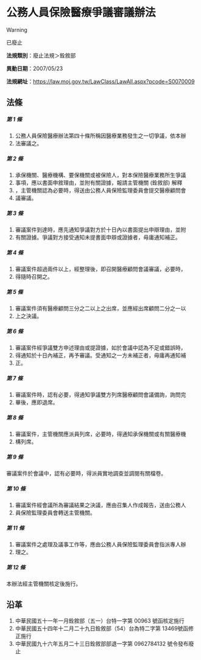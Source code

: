 # 公務人員保險醫療爭議審議辦法
> [!WARNING]
> 已廢止

**法規類別**：廢止法規＞銓敘部

**異動日期**：2007/05/23  

**法規網址**：https://law.moj.gov.tw/LawClass/LawAll.aspx?pcode=S0070009



## 法條
##### 第 1 條
1. 公務人員保險醫療辦法第四十條所稱因醫療業務發生之一切爭議，依本辦
1. 法審議之。

##### 第 2 條
1. 承保機關、醫療機構、要保機關或被保險人，對本保險醫療業務所生爭議
1. 事項，應以書面申敘理由，並附有關證據，報請主管機關 (銓敘部) 解釋
1. ，主管機關認為必要時，得送由公務人員保險監理委員會提交醫療顧問會
1. 議審議。

##### 第 3 條
1. 審議案件到達時，應先通知爭議對方於十日內以書面提出申辯理由，並附
1. 有關證據。爭議對方接受通知未提書面申辯或證據者，毋庸通知補正。

##### 第 4 條
1. 審議案件超過兩件以上，經整理後，即召開醫療顧問會議審議，必要時，
1. 得隨時召開之。

##### 第 5 條
1. 審議案件須有醫療顧問三分之二以上之出席，並應經出席顧問二分之一以
1. 上之決議。

##### 第 6 條
1. 審議案件經爭議雙方申述理由或提證據，如於會議中認為不足或錯誤時，
1. 得通知於十日內補正，再予審議。受通知之一方未補正者，毋庸再通知補
1. 正。

##### 第 7 條
1. 審議案件時，認有必要，得通知爭議雙方列席醫療顧問會議備詢，詢問完
1. 畢後，應即退席。

##### 第 8 條
1. 審議案件，主管機關應派員列席，必要時，得通知承保機關或有關醫療機
1. 構列席。

##### 第 9 條
審議案件於會議中，認有必要時，得派員實地調查並調閱有關檔卷。

##### 第 10 條
1. 審議案件經會議所為審議結果之決議，應由召集人作成報告，送由公務人
1. 員保險監理委員會轉送主管機關。

##### 第 11 條
1. 審議案件之處理及議事工作等，應由公務人員保險監理委員會指派專人辦
1. 理之。

##### 第 12 條
本辦法經主管機關核定後施行。

## 沿革
1. 中華民國五十一年一月銓敘部（五一）台特一字第 00963  號函核定施行
1. 中華民國五十四年十二月二十九日銓敘部（54）台為特二字第 13469號函修正施行
1. 中華民國九十六年五月二十三日銓敘部部退一字第 0962784132 號令發布廢止
